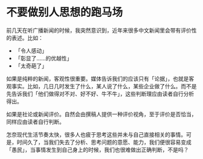 # 不要做别人思想的跑马场



前几天在听广播新闻的时候，我突然意识到，近年来很多中文新闻里会带有评价性的表述。比如：

- 「令人感动」
- 「彰显了……的优越性」
- 「太奇葩了」

如果是纯粹的新闻，客观性很重要。媒体告诉我们的应该只有「论据」，也就是客观事实。比如，几日几时发生了什么，某人说了什么，某些企业做了什么。而不是先告诉我们「他们做得对不对、好不好、牛不牛」，这些判断理应由读者自行分析得出。

如果是社论或新闻评价。自然会由撰稿人提供一种评价视角，至于评价是否恰当，同样应由读者自行判断。

怎奈现代生活节奏太快，很多人也疲于思考这些并未与自己直接相关的事情。可是，时间久了，当我们失去了分析、思考问题的意愿、能力，我们便很容易变成「愚民」，当事情发生到自己身上的时候，我们也很难做出正确判断，不是吗？

